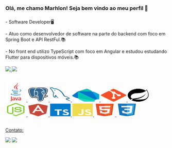 ### Olá, me chamo Marhlon! Seja bem vindo ao meu perfil 👋

###
<p>- Software Developer🖥️<p/>
<p>- Atuo como desenvolvedor de software na parte do backend com foco em Spring Boot e API RestFul.📚<p/>
<p>- No front end utilizo TypeScript com foco em Angular e estudou estudando Flutter para dispositivos móveis.📚<p/>

  <a href="https://github.com/marhlonkorb" target="_blank">
  <img height = "180em" src = "https://github-readme-stats.vercel.app/api?username=marhlonkorb&show_icons=true&theme=dark&include_all_commits=true&count_private=true" />
  <img height = "180em" src = "https://github-readme-stats.vercel.app/api/top-langs/?username=marhlonkorb&layout=compact&langs_count=7&theme=dark" />
</div>

  <div style = "display: inline"> <br>
  <img height = "60" width = "65" src = "https://github.com/devicons/devicon/blob/master/icons/java/java-original-wordmark.svg">  
  <img height = "45" width = "65" src = "https://github.com/devicons/devicon/blob/master/icons/postgresql/postgresql-original.svg">
  <img height = "45" width = "65" src = "https://github.com/devicons/devicon/blob/master/icons/mysql/mysql-original.svg">
  <img alt = "dart" height = "40" width = "85" src = "https://github.com/devicons/devicon/blob/master/icons/dart/dart-original.svg">
  <img alt = "git" height = "40" width = "80" src = "https://github.com/devicons/devicon/blob/master/icons/git/git-original.svg"/>
         <img height = "40" width = "65" src="https://raw.githubusercontent.com/devicons/devicon/master/icons/spring/spring-plain.svg" href="https://github.com/MarhlonKorb/clientes-app-api-spring-boot">
             <img height = "43" width = "65" src="https://raw.githubusercontent.com/devicons/devicon/master/icons/nodejs/nodejs-plain.svg">
                 <img height = "40" width = "65"  src="https://raw.githubusercontent.com/devicons/devicon/master/icons/angularjs/angularjs-plain.svg">
         <img height = "40" width = "65"   src="https://raw.githubusercontent.com/devicons/devicon/master/icons/typescript/typescript-plain.svg">
     <img height = "40" width = "65" src="https://raw.githubusercontent.com/devicons/devicon/master/icons/javascript/javascript-plain.svg">
     <img height = "40" width = "65" src="https://raw.githubusercontent.com/devicons/devicon/master/icons/html5/html5-original.svg">
         <img height = "40" width = "65" src="https://raw.githubusercontent.com/devicons/devicon/master/icons/css3/css3-original.svg">
</div>
  
 <div><p><br>Contato: </p><a href="https://www.linkedin.com/in/marhlon-korb-de-oliveira-70282a78/" target="_blank"><img src="https://img.shields.io/badge/-LinkedIn-%230077B5?style=for-the-badge&logo=linkedin&logoColor=white" target="_blank"></a> <a href = "mailto:marhlonkorb@hotmail.com"><img src="https://img.shields.io/badge/-Gmail-%23333?style=for-the-badge&logo=gmail&logoColor=white" target="_blank"></a>
<div align = "center"></div>
